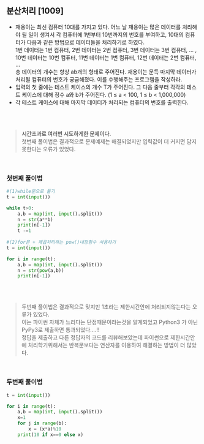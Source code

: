 ## 분산처리 [1009]
* 재용이는 최신 컴퓨터 10대를 가지고 있다. 어느 날 재용이는 많은 데이터를 처리해야 될 일이 생겨서 각 컴퓨터에 1번부터 10번까지의 번호를 부여하고, 10대의 컴퓨터가 다음과 같은 방법으로 데이터들을 처리하기로 하였다.   
1번 데이터는 1번 컴퓨터, 2번 데이터는 2번 컴퓨터, 3번 데이터는 3번 컴퓨터, ... ,     
10번 데이터는 10번 컴퓨터, 11번 데이터는 1번 컴퓨터, 12번 데이터는 2번 컴퓨터, ...      
총 데이터의 개수는 항상 ab개의 형태로 주어진다. 재용이는 문득 마지막 데이터가 처리될 컴퓨터의 번호가 궁금해졌다. 이를 수행해주는 프로그램을 작성하라.   
* 입력의 첫 줄에는 테스트 케이스의 개수 T가 주어진다. 그 다음 줄부터 각각의 테스트 케이스에 대해 정수 a와 b가 주어진다. (1 ≤ a < 100, 1 ≤ b < 1,000,000)     
* 각 테스트 케이스에 대해 마지막 데이터가 처리되는 컴퓨터의 번호를 출력한다.     

<br/><br/>

> **시간초과로 여러번 시도하게한 문제이다.**          
>  첫번째 풀이법은 결과적으로 문제예제는 해결되었지만 입력값이 더 커지면 담지못한다는 오류가 있었다.       

<br/>

### 첫번째 풀이법
```python
#(1)while문으로 풀기
t = int(input())

while t>0:
    a,b = map(int, input().split())
    n = str(a**b)
    print(n[-1])
    t -=1
    
#(2)for문 + 제곱처리하는 pow()내장함수 사용하기
t = int(input())

for i in range(t):
    a,b = map(int, input().split())
    n = str(pow(a,b))
    print(n[-1])
  ```

<br/><br/>

>  두번째 풀이법은 결과적으로 맞지만 1초라는 제한시간안에 처리되지않는다는 오류가 있었다.     
>  이는 파이썬 자체가 느리다는 단점때문이라는것을 알게되었고 Python3 가 아닌 PyPy3로 제출하면 통과되었다....!!         
>  정답을 제출하고 다른 정답자의 코드를 리뷰해보았는데 파이썬으로 제한시간안에 처리학기위해서는 반복문보다는 연산자를 이용하여 해결하는 방법이 더 많았다.

<br/>

### 두번째 풀이법
```python
t = int(input())

for i in range(t):
    a,b = map(int, input().split())
    x=1
    for j in range(b):
        x = (x*a)%10
    print(10 if x==0 else x)
   
  ```

<br/><br/>
